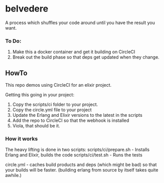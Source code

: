 # belvedere
A process which shuffles your code around until you have the result you want.

### To Do:
1. Make this a docker container and get it building on CircleCI
2. Break out the build phase so that deps get updated when they change.

## HowTo

This repo demos using CircleCI for an elixir project.

Getting this going in your project:

1. Copy the scripts/ci folder to your project.
2. Copy the circle.yml file to your project
2. Update the Erlang and Elixir versions to the latest in the scripts
3. Add the repo to CircleCI so that the webhook is installed
4. Viola, that should be it.  


### How it works

The heavy lifting is done in two scripts:
scripts/ci/prepare.sh - Installs Erlang and Elixir, builds the code
scripts/ci/test.sh - Runs the tests

circle.yml - caches build products and deps (which might be bad) so that
your builds will be faster. (building erlang from source by itself
takes quite awhile.)
